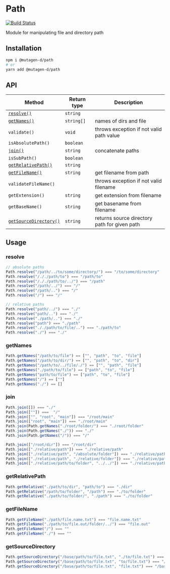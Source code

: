 # Path
[![Build Status](https://travis-ci.com/mutagen-d/path.svg?branch=master&status=passed)](https://travis-ci.com/github/mutagen-d/path)

Module for manipulating file and directory path

## Installation

```bash
npm i @mutagen-d/path
# or
yarn add @mutagen-d/path
```

## API

| Method                                        | Return type | Description                                  |
| --------------------------------------------- | ----------- | -------------------------------------------- |
| [`resolve()`](#resolve)                       | `string`    |                                              |
| [`getNames()`](#getnames)                     | `string[]`  | names of dirs and file                       |
| `validate()`                                  | `void`      | throws exception if not valid path value     |
| `isAbsolutePath()`                            | `boolean`   |                                              |
| [`join()`](#join)                             | `string`    | concatenate paths                            |
| `isSubPath()`                                 | `boolean`   |                                              |
| [`getRelativePath()`](#getrelativepath)       | `string`    |                                              |
| [`getFileName()`](#getfilename)               | `string`    | get filename from path                       |
| `validateFileName()`                          |             | throws exception if not valid filename       |
| `getExtension()`                              | `string`    | get extension from filename                  |
| `getBaseName()`                               | `string`    | get basename from filename                   |
| [`getSourceDirectory()`](#getsourcedirectory) | `string`    | returns source directory path for given path |

## Usage

### resolve

```javascript
// absolute paths
Path.resolve("/path/../to/some/directory/") === "/to/some/directory"
Path.resolve("/././path/to") === "/path/to"
Path.resolve("/././path/to/../") === "/path"
Path.resolve("/path/../") === "/"
Path.resolve("/path/..") === "/"
Path.resolve("/") === "/"

// relative paths
Path.resolve("path/../") === "./"
Path.resolve("path/..") === "./"
Path.resolve("./path/..") === "./"
Path.resolve("path") === "./path"
Path.resolve("././path/to/file/..") === "./path/to"
Path.resolve("./") === "./"
```

### getNames

```javascript
Path.getNames("/path/to/file") == ["", "path", "to", "file"]
Path.getNames("/path/to/dir/") == ["", "path", "to", "dir"]
Path.getNames("/path/to/../file/./") == ["", "path", "file"]
Path.getNames("./path/to/file") == ["path", "to", "file"]
Path.getNames("path/to/file") == ["path", "to", "file"]
Path.getNames("/") == [""]
Path.getNames("./") == []
```

### join

```javascript
Path.join([]) === "./"
Path.join([""]) ===  "/"
Path.join(["", "root", "main"]) === "/root/main"
Path.join(["root", "main"]) === "./root/main"
Path.join(Path.getNames("./root/folder/") === "./root/folder"
Path.join(Path.getNames("./")) === "./"
Path.join(Path.getNames("/")) === "/"

Path.join(["/root/dir"]) === "/root/dir"
Path.join(["./relative/path"]) === "./relative/path"
Path.join(["./relative/path", "/absolute/folder"]) === "./relative/path/absolute/folder"
Path.join(["./relative/path", "./relative/folder"]) === "./relative/path/relative/folder"
Path.join(["./relative/path/to/folder", "../../"]) === "./relative/path"
```

### getRelativePath

```javascript
Path.getRelative("./path/to/dir", "path/to") === "./dir"
Path.getRelative("/path/to/folder", "/path") === "./to/folder"
Path.getRelative("./path/to/folder/", "./path") === "./to/folder"
```

### getFileName

```javascript
Path.getFileName("./path/file.name.txt") === "file.name.txt"
Path.getFileName("./path/to/file.out/folder/../") === "file.out"
Path.getFileName("/") === ""
Path.getFileName("./") === ""
```

### getSourceDirectory

```javascript
Path.getSourceDirectory("/base/path/to/file.txt", "./to/file.txt") === "/base/path"
Path.getSourceDirectory("/base/path/to/file.txt", "to/file.txt") === "/base/path"
Path.getSourceDirectory("/base/path/to/file.txt", "file.txt") === "/base/path/to"
```
